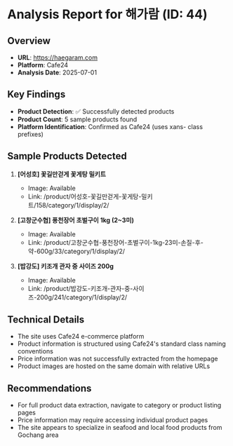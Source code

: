 # Analysis Report for 해가람 (ID: 44)

## Overview
- **URL**: https://haegaram.com
- **Platform**: Cafe24
- **Analysis Date**: 2025-07-01

## Key Findings
- **Product Detection**: ✅ Successfully detected products
- **Product Count**: 5 sample products found
- **Platform Identification**: Confirmed as Cafe24 (uses xans- class prefixes)

## Sample Products Detected

1. **[어성호] 꽃길만걷게 꽃게탕 밀키트**
   - Image: Available
   - Link: /product/어성호-꽃길만걷게-꽃게탕-밀키트/158/category/1/display/2/

2. **[고창군수협] 풍천장어 초벌구이 1kg (2~3미)**
   - Image: Available
   - Link: /product/고창군수협-풍천장어-초벌구이-1kg-23미-손질-후-약-600g/33/category/1/display/2/

3. **[밥강도] 키조개 관자 중 사이즈 200g**
   - Image: Available
   - Link: /product/밥강도-키조개-관자-중-사이즈-200g/241/category/1/display/2/

## Technical Details
- The site uses Cafe24 e-commerce platform
- Product information is structured using Cafe24's standard class naming conventions
- Price information was not successfully extracted from the homepage
- Product images are hosted on the same domain with relative URLs

## Recommendations
- For full product data extraction, navigate to category or product listing pages
- Price information may require accessing individual product pages
- The site appears to specialize in seafood and local food products from Gochang area